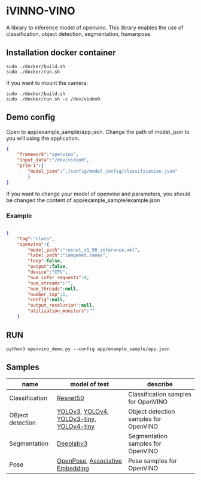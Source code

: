 # iVINNO-VINO
A library to inference model of openvino. This library enables the use of classification, object detection, segmentation, humanpose.


##  Installation docker container  
```shell
sudo ./docker/build.sh
sudo ./docker/run.sh
```
If you want to mount the camera:
``` shell
sudo ./docker/build.sh
sudo ./docker/run.sh -c /dev/video0
```


## Demo config
Open to app/example_sample/app.json. Change the path of model_json to you will using the application.
```json
{
    "framework":"openvino",
    "input_data":"/dev/video0",
    "prim-1":{
        "model_json":"./config/model_config/classification.json"
        }
}

```
If you want to change your model of openvino and parameters, you should be changed the content of app/example_sample/example.json 

### Example
```json

{  
    "tag":"class",
    "openvino":{
        "model_path":"resnet_v1_50_inference.xml",
        "label_path":"iamgenet.names",
        "loop":false,
        "output":false,
        "device":"CPU",
        "num_infer_requests":0,
        "num_streams":"",
        "num_threads":null,
        "number_top":1,
        "config":null,
        "output_resolution":null,
        "utilization_monitors":""
    }
```
## RUN
``` shell
python3 openvino_demo.py --config app/example_sample/app.json
```

## Samples

name             | model of test                           | describe
-----------------|-----------------------------------------|--------------
Classification   | [Resnet50](https://docs.openvino.ai/latest/omz_models_model_resnet_50_tf.html)                              | Classification samples for OpenVINO
OBject detection | [YOLOv3](https://docs.openvino.ai/latest/omz_models_model_yolo_v3_tf.html), [YOLOv4](https://docs.openvino.ai/latest/omz_models_model_yolo_v4_tf.html), [YOLOv3-tiny](https://docs.openvino.ai/latest/omz_models_model_yolo_v3_tiny_tf.html), [YOLOv4-tiny](https://docs.openvino.ai/latest/omz_models_model_yolo_v4_tiny_tf.html)| Object detection samples for OpenVINO
Segmentation     | [Deeplabv3](https://docs.openvino.ai/latest/omz_models_model_deeplabv3.html)                               | Segmentation samples for OpenVINO
Pose             | [OpenPose](https://docs.openvino.ai/latest/omz_demos_human_pose_estimation_demo_python.html#doxid-omz-demos-human-pose-estimation-demo-python),  [Associative Embedding ](https://docs.openvino.ai/latest/omz_demos_human_pose_estimation_demo_python.html#doxid-omz-demos-human-pose-estimation-demo-python)        | Pose samples for OpenVINO
